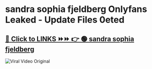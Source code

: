 
 # sandra sophia fjeldberg Onlyfans Leaked - Update Files 0eted

## <h2><a href="https://clipsfans.com/sandra_sophia_fjeldberg&ref=git">🔗 Click to LINKS ⏩⏩ 👉 🟢 sandra sophia fjeldberg </a></h2>

<a href="https://clipsfans.com/sandra_sophia_fjeldberg&ref=git" rel="nofollow" data-target="animated-image.originalLink"><img src="https://i.ibb.co.com/xMMVF88/686577567.gif" alt="Viral Video Original" style="max-width: 100%; display: inline-block;" data-target="animated-image.originalImage"></a>

